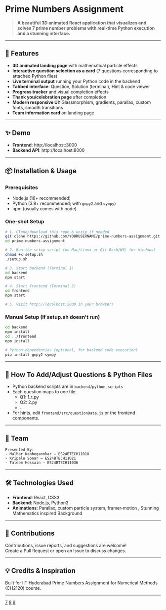 # Prime Numbers Assignment



> **A beautiful 3D animated React application that visualizes and solves 7 prime number problems with real-time Python execution and a stunning interface.**

***

## 🚀 Features

- **3D animated landing page** with mathematical particle effects
- **Interactive question selection as a card** (7 questions corresponding to attached Python files)
- **Live terminal output** running your Python code in the backend
- **Tabbed interface**: Question, Solution (terminal), Hint & code viewer
- **Progress tracker** and visual completion effects
- **Thank you/celebration page** after completion
- **Modern responsive UI:** Glassmorphism, gradients, parallax, custom fonts, smooth transitions
- **Team information card** on landing page

***


## ✨ Demo

- **Frontend**: http://localhost:3000
- **Backend API**: http://localhost:8000

***

## 📦 Installation & Usage

### Prerequisites

- Node.js (16+ recommended)
- Python (3.8+ recommended; with `gmpy2` and `sympy`)
- npm (usually comes with node)

### One-shot Setup

```sh
# 1. Clone/download this repo & unzip if needed
git clone https://github.com/YOURUSERNAME/prime-numbers-assignment.git
cd prime-numbers-assignment

# 2. Run the setup script (on Mac/Linux or Git Bash/WSL for Windows)
chmod +x setup.sh
./setup.sh

# 3. Start backend (Terminal 1)
cd backend
npm start

# 4. Start frontend (Terminal 2)
cd frontend
npm start

# 5. Visit http://localhost:3000 in your browser!
```

### Manual Setup (If setup.sh doesn't run)

```sh
cd backend
npm install
cd ../frontend
npm install

# Python dependencies (optional, for backend code execution)
pip install gmpy2 sympy
```

***

## 📝 How To Add/Adjust Questions & Python Files

- Python backend scripts are in `backend/python_scripts`
- Each question maps to one file:
  - Q1: 1_t.py
  - Q2: 2.py
  - ...
- For hints, edit `frontend/src/questionData.js` or the frontend components.

***

## 👥 Team

```
Presented By:
- Malhar Kanhegaonkar — ES24BTECH11018
- Kripalu Sonar — ES24BTECH11021
- Taleem Hossain — ES24BTECH11036
```

***

## 🛠️ Technologies Used

- **Frontend**: React, CSS3
- **Backend**: Node.js, Python3
- **Animations**: Parallax, custom particle system, framer-motion , Stunning Mathematics inspired Background

***

## 🤝 Contributions

Contributions, issue reports, and suggestions are welcome!  
Create a Pull Request or open an Issue to discuss changes.

***



## 💡 Credits & Inspiration

Built for IIT Hyderabad Prime Numbers Assignment for Numerical Methods (CH2120) course.

***


[7](https://stackoverflow.com/questions/71193194/github-pages-only-showing-readme-file-in-react-app)
[8](https://www.makeareadme.com)
[9](https://github.com/topics/react-project)
